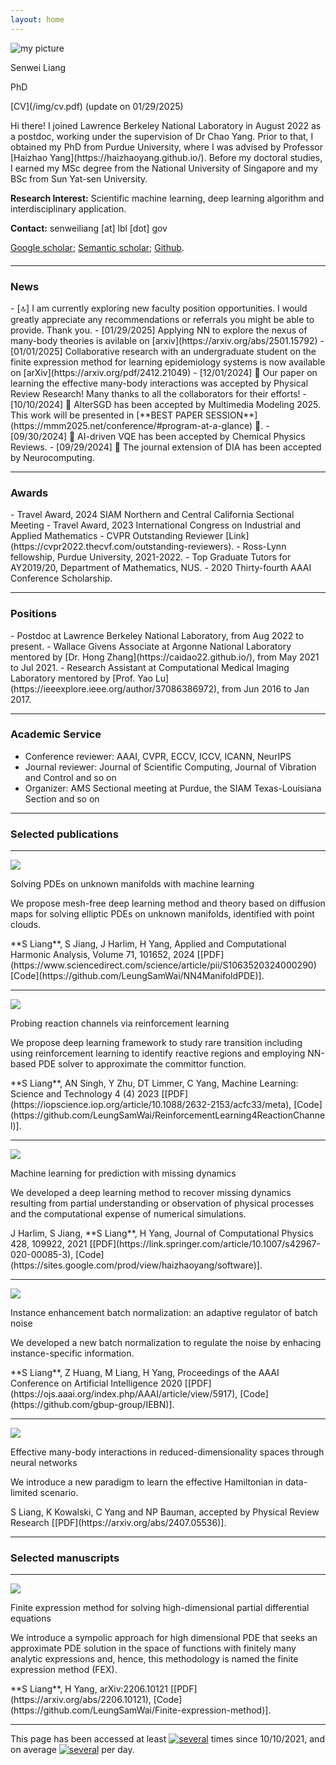 ```yaml
---
layout: home
---
```


<div class="row justify-content-md-center" style="margin-bottom: 20px;">
<div class="col-md-4 col-sm-4">
<div class="text-center">
<img src="/img/photo.png" class="img-fluid my-profile-picture" alt="my picture">
<p class="my-name">Senwei Liang</p>
<p class="my-position">PhD</p>
<p class="my-cv" markdown="1">[CV](/img/cv.pdf) (update on 01/29/2025)</p>
</div>
</div>

<div class="col-md-7 col-sm-7" markdown="1">
Hi there! I joined Lawrence Berkeley National Laboratory in August 2022 as a postdoc, working under the supervision of Dr Chao Yang.
Prior to that, I obtained my PhD from Purdue University, where I was advised by Professor [Haizhao Yang](https://haizhaoyang.github.io/). Before my doctoral studies, I earned my MSc degree from the National University of Singapore and my BSc from Sun Yat-sen University.

**Research Interest:** Scientific machine learning, deep learning algorithm and interdisciplinary application.

**Contact:** senweiliang [at] lbl [dot] gov

[Google scholar](https://scholar.google.com/citations?user=NLNoSBsAAAAJ&hl=zh-CN); 
[Semantic scholar](https://www.semanticscholar.org/author/Senwei-Liang/116746634);
[Github](https://github.com/LeungSamWai). 
</div>
</div>

<hr>
<h3 class="text-center">News</h3>
- [&#x1F51D;] I am currently exploring new faculty position opportunities. I would greatly appreciate any recommendations or referrals you might be able to provide. Thank you.
- [01/29/2025] Applying NN to explore the nexus of many-body theories is avilable on [arxiv](https://arxiv.org/abs/2501.15792)
- [01/01/2025] Collaborative research with an undergraduate student on the finite expression method for learning epidemiology systems is now available on [arXiv](https://arxiv.org/pdf/2412.21049)
- [12/01/2024] &#x1F680; Our paper on learning the effective many-body interactions was accepted by Physical Review Research! Many thanks to all the collaborators for their efforts!
- [10/10/2024] &#x1F680; AlterSGD has been accepted by Multimedia Modeling 2025. This work will be presented in [**BEST PAPER SESSION**](https://mmm2025.net/conference/#program-at-a-glance) 	&#x1F3AF;. 
- [09/30/2024] &#x1F680; AI-driven VQE has been accepted by Chemical Physics Reviews. 
- [09/29/2024] &#x1F680; The journal extension of DIA has been accepted by Neurocomputing.
<hr>

<h3 class="text-center">Awards</h3>
- Travel Award, 2024 SIAM Northern and Central California Sectional Meeting
- Travel Award, 2023 International Congress on Industrial and Applied Mathematics
- CVPR Outstanding Reviewer [Link](https://cvpr2022.thecvf.com/outstanding-reviewers).
- Ross-Lynn fellowship, Purdue University, 2021-2022.
- Top Graduate Tutors for AY2019/20, Department of Mathematics, NUS.
- 2020 Thirty-fourth AAAI Conference Scholarship.
<hr>

<h3 class="text-center">Positions</h3>
- Postdoc at Lawrence Berkeley National Laboratory, from Aug 2022 to present.
- Wallace Givens Associate at Argonne National Laboratory mentored by [Dr. Hong Zhang](https://caidao22.github.io/), from May 2021 to Jul 2021.
- Research Assistant at Computational Medical Imaging Laboratory mentored by [Prof. Yao Lu](https://ieeexplore.ieee.org/author/37086386972), from Jun 2016 to Jan 2017.

<hr>

<h3 class="text-center">Academic Service</h3>

- Conference reviewer: AAAI, CVPR, ECCV, ICCV, ICANN, NeurIPS
- Journal reviewer: Journal of Scientific Computing, Journal of Vibration and Control and so on
- Organizer: AMS Sectional meeting at Purdue, the SIAM Texas-Louisiana Section and so on

<hr>
<h3 class="text-center"> Selected publications</h3>
<hr>
<div class="row my-pub-main">
<div class="col-12 col-sm-4">
<div class="text-center">
<img src="/img/face.png" class="rounded img-fluid my-profile-picture">
</div>
</div>
<div class="col-12 col-sm-8 my-pub-r">
<p class="my-pub-heading">Solving PDEs on unknown manifolds with machine learning </p>
<p class="my-pub-summary">We propose mesh-free deep learning method and theory based on diffusion maps for solving elliptic PDEs on unknown manifolds, identified with point clouds. </p>
<div style="margin-bottom: 10px;"></div>
<p markdown="1">
**S Liang**, S Jiang, J Harlim, H Yang, Applied and Computational Harmonic Analysis, Volume 71, 101652, 2024 [[PDF](https://www.sciencedirect.com/science/article/pii/S1063520324000290) [Code](https://github.com/LeungSamWai/NN4ManifoldPDE)].
</p>
</div>
</div>
<hr>


<div class="row my-pub-main">
<div class="col-12 col-sm-4">
<div class="text-center">
<img src="/img/AD.png" class="rounded img-fluid my-profile-picture">
</div>
</div>
<div class="col-12 col-sm-8 my-pub-r">
<p class="my-pub-heading">Probing reaction channels via reinforcement learning </p>
<p class="my-pub-summary">We propose deep learning framework to study rare transition including using reinforcement learning to identify reactive regions and employing NN-based PDE solver to approximate the committor function. </p>
<div style="margin-bottom: 10px;"></div>
<p markdown="1">
**S Liang**, AN Singh, Y Zhu, DT Limmer, C Yang, Machine Learning: Science and Technology 4 (4) 2023 [[PDF](https://iopscience.iop.org/article/10.1088/2632-2153/acfc33/meta), [Code](https://github.com/LeungSamWai/ReinforcementLearning4ReactionChannel)].
</p>
</div>
</div>

<hr>

<div class="row my-pub-main">
<div class="col-12 col-sm-4">
<div class="text-center">
<img src="/img/ks.png" class="rounded img-fluid my-profile-picture">
</div>
</div>
<div class="col-12 col-sm-8 my-pub-r">
<p class="my-pub-heading">Machine learning for prediction with missing dynamics</p>
<p class="my-pub-summary">We developed a deep learning method to recover missing dynamics resulting from partial understanding or observation of physical processes and the computational expense of numerical simulations.</p>
<div style="margin-bottom: 10px;"></div>
<p markdown="1">
J Harlim, S Jiang, **S Liang**, H Yang, Journal of Computational Physics 428, 109922, 2021 [[PDF](https://link.springer.com/article/10.1007/s42967-020-00085-3), [Code](https://sites.google.com/prod/view/haizhaoyang/software)].
</p>
</div>
</div>
<hr>

<div class="row my-pub-main">
<div class="col-12 col-sm-4">
<div class="text-center">
<img src="/img/iebn.png" class="rounded img-fluid my-profile-picture">
</div>
</div>
<div class="col-12 col-sm-8 my-pub-r">
<p class="my-pub-heading"> Instance enhancement batch normalization: an adaptive regulator of batch noise</p>
<p class="my-pub-summary">We developed a new batch normalization to regulate the noise by enhacing instance-specific information.</p>
<div style="margin-bottom: 10px;"></div>
<p markdown="1">
**S Liang**, Z Huang, M Liang, H Yang, Proceedings of the AAAI Conference on Artificial Intelligence 2020 [[PDF](https://ojs.aaai.org/index.php/AAAI/article/view/5917), [Code](https://github.com/gbup-group/IEBN)].
</p>
</div>
</div>
<hr>

<div class="row my-pub-main">
<div class="col-12 col-sm-4">
<div class="text-center">
<img src="/img/vnet.png" class="rounded img-fluid my-profile-picture">
</div>
</div>
<div class="col-12 col-sm-8 my-pub-r">
<p class="my-pub-heading">Effective many-body interactions in reduced-dimensionality spaces through neural networks </p>
<p class="my-pub-summary"> We introduce a new paradigm to learn the effective Hamiltonian in data-limited scenario. </p>
<div style="margin-bottom: 10px;"></div>
<p markdown="1">
S Liang, K Kowalski, C Yang and NP Bauman, accepted by Physical Review Research [[PDF](https://arxiv.org/abs/2407.05536)].
</p>
</div>
</div>
<hr>

<h3 class="text-center"> Selected manuscripts</h3>


<hr>
<div class="row my-pub-main">
<div class="col-12 col-sm-4">
<div class="text-center">
<img src="/img/fex.png" class="rounded img-fluid my-profile-picture">
</div>
</div>
<div class="col-12 col-sm-8 my-pub-r">
<p class="my-pub-heading">Finite expression method for solving high-dimensional partial differential equations </p>
<p class="my-pub-summary"> We introduce a sympolic approach for high dimensional PDE that seeks an approximate PDE solution in the space of functions with finitely many analytic expressions and, hence, this methodology is named the finite expression method (FEX). </p>
<div style="margin-bottom: 10px;"></div>
<p markdown="1">
**S Liang**, H Yang, arXiv:2206.10121 [[PDF](https://arxiv.org/abs/2206.10121), [Code](https://github.com/LeungSamWai/Finite-expression-method)].
</p>
</div>
</div>
<hr>

This page has been accessed at least
<a href="http://stuff.mit.edu/doc/counter-howto.html"><img 
src="http://stuff.mit.edu/cgi/counter/leungsamwai" alt="several"></a>
times since 10/10/2021, and on average <a href="http://stuff.mit.edu/doc/counter-howto.html"><img 
src="http://stuff.mit.edu/cgi/perday/leungsamwai" alt="several"></a> per day. 
